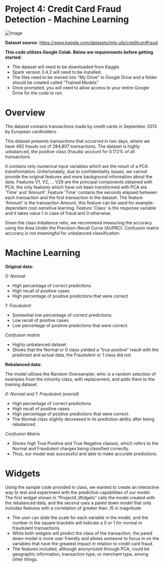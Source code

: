 # Project 4: Credit Card Fraud Detection - Machine Learning

![image](https://github.com/evillarreal11/Project_4/assets/89103450/56f6bd14-cdbd-4b56-9b12-8366c870e9d4)

**Dataset source:** https://www.kaggle.com/datasets/mlg-ulb/creditcardfraud 

**This code utilizes Google Colab. Below are requirements before getting started:**

- The dataset will need to be downloaded from Kaggle.
- Spark version 3.4.2 will need to be installed.
- The files need to be moved into "My Drive" in Google Drive and a folder should be created called "Trained Models"
- Once prompted, you will need to allow access to your entire Google Drive for the code to run.

# Overview

The dataset contains transactions made by credit cards in September 2013 by European cardholders.

This dataset presents transactions that occurred in two days, where we have 492 frauds out of 284,807 transactions. The dataset is highly unbalanced, the positive class (frauds) account for 0.172% of all transactions.

It contains only numerical input variables which are the result of a PCA transformation. Unfortunately, due to confidentiality issues, we cannot provide the original features and more background information about the data. Features V1, V2, … V28 are the principal components obtained with PCA, the only features which have not been transformed with PCA are 'Time' and 'Amount'. Feature 'Time' contains the seconds elapsed between each transaction and the first transaction in the dataset. The feature 'Amount' is the transaction Amount, this feature can be used for example-dependant cost-sensitive learning. Feature 'Class' is the response variable and it takes value 1 in case of fraud and 0 otherwise.

Given the class imbalance ratio, we recommend measuring the accuracy using the Area Under the Precision-Recall Curve (AUPRC). Confusion matrix accuracy is not meaningful for unbalanced classification.

# Machine Learning

**Original data:**

*0: Normal* 

- High percentage of correct predictions
- High recall of positive cases
- High percentage of positive predictions that were correct

*1: Fraudulent*

- Somewhat low percentage of correct predictions.
- Low recall of positive cases
- Low percentage of positive predictions that were correct.

*Confusion matrix*

- Highly unbalanced dataset
- Shows that the Normal or 0 class yielded a “true positive” result with the predicted and actual data, the Fraudulent or 1 class did not.

**Rebalanced data:**

The model utilizes the Random Oversampler, whic is a random selection of examples from the minority class, with replacement, and adds them to the training dataset.

*0: Normal and 1: Fraudulent (overall)*

- High percentage of correct predictions
- High recall of positive cases
- High percentage of positive predictions that were correct.
- The Normal class slightly decreased in its prediction ability after being rebalanced.

*Confusion Matrix*

- Shows high True Positive and True Negative classes, which refers to the Normal and Fraudulent charges being classified correctly.
- Thus, our model was successful and able to make accurate predictions.

# Widgets
Using the sample code provided in class, we wanted to create an interactive way to test and experiment with the predictive capabilities of our model. The first widget shown in “Project4_Widgets” calls the model created with the rebalanced data, and the second uses a pared down model that only includes features with a correlation of greater than .15 in magnitude
- The user can slide the scale for each variable in the model, and the number in the square brackets will indicate a 0 or 1 for normal or fraudulent transactions. 
- While both widgets will predict the class of the transaction, the pared down model is more user friendly and allows someone to focus in on the variables that have the greatest impact in relation to credit card fraud.
- The features included, although anonymized through PCA, could be geographic information, transaction type, or merchant type, among other things. 
